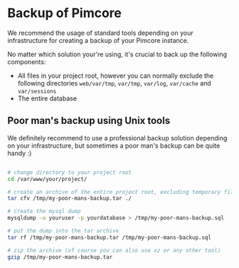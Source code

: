 # Backup of Pimcore

We recommend the usage of standard tools depending on your infrastructure for creating a backup of your Pimcore instance.

No matter which solution your're using, it's crucial to back up the following components: 
- All files in your project root, however you can normally exclude the following directories 
`web/var/tmp`, `var/tmp`, `var/log`, `var/cache` and `var/sessions`
- The entire database 

## Poor man's backup using Unix tools

We definitely recommend to use a professional backup solution depending on your infrastructure, but sometimes a poor 
man's backup can be quite handy :) 

```bash

# change directory to your project root 
cd /var/www/your/project/

# create an archive of the entire project root, excluding temporary files
tar cfv /tmp/my-poor-mans-backup.tar ./

# create the mysql dump
mysqldump -u youruser -p yourdatabase > /tmp/my-poor-mans-backup.sql 

# put the dump into the tar archive
tar rf /tmp/my-poor-mans-backup.tar /tmp/my-poor-mans-backup.sql

# zip the archive (of course you can also use xz or any other tool) 
gzip /tmp/my-poor-mans-backup.tar

```
